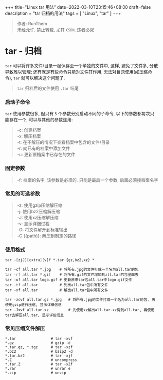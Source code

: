 +++
title="Linux tar 用法"
date=2022-03-10T23:15:46+08:00
draft=false
description = "tar 归档的用法"
tags = [
    "Linux",
    "tar"
]
+++

> 作者: RunThem  
> 未经允许, 禁止转载, 尤其 `CSDN`, 违者必究

# tar - 归档
`tar` 可以将许多文件/目录一起保存至一个单独的文件中, 这样, 避免了文件多, 分散导致难以管理; 还有就是有些命令只能对文件其作用, 无法对目录使用(如压缩命令), `tar` 就可以解决这个问题了.

> `tar` 归档后的文件使用 `.tar` 结尾

### 启动子命令
`tar` 使用参数很多, 但只有 `5` 个参数分别启动不同的子命令, 以下的参数都每次只能存在一个, 可以与其他的参数连用:

> -c: 创建档案  
> -x: 解压档案  
> -t: 在不解压的情况下查看档案中包含的文件/目录  
> -r: 向已有的档案中添加文件  
> -u: 更新原档案中已存在的文件  

### 固定参数
> -f: 档案的名字, 该参数是必须的, 只能是最后一个参数, 后面必须接档案名字

### 常见的可选参数
> -z: 使用gzip压缩解压缩  
> -j: 使用bz2压缩解压缩  
> -J: 使用xz压缩解压缩  
> -v: 显示详细过程  
> -O: 将文件解开到标准输出  
> -C {{path}}: 解压到制定的路径  

### 使用格式
```shell
tar -[zjJ][cxtru][v]f *.tar.{gz,bz2,xz} *
```

```shell
tar -cf all.tar *.jpg    # 将所有.jpg的文件打成一个名为all.tar的包
tar -rf all.tar *.gif    # 将所有.gif的文件增加到all.tar的包里面去
tar -uf all.tar logo.gif # 更新原来tar包all.tar中logo.gif文件
tar -tf all.tar          # 列出all.tar包中所有文件
tar -xf all.tar          # 解出all.tar包中所有文件

tar -zcvf all.tar.gz *.jpg   # 将所有.jpg的文件打成一个名为all.tar的包, 再使用gzip进行压缩, 显示详细信息
tar -Jxvf all.tar.xz         # 先使用xz解出all.tar.xz得到all.tar, 再使用tar去解压all.tar, 显示详细信息
```

### 常见压缩文件解压
```shell
*.tar                # tar -xvf
*.gz                 # gzip -d
*.tar.gz, *.tgz      # tar -xzf
*.bz2                # bzip2 -d
*.tar.bz2            # tar -xjf
*.Z                  # uncompress
*.tar.Z              # tar -xZf
*.rar                # unrar e
*.zip                # unzip
```
